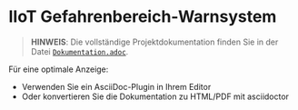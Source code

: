 # IIoT Gefahrenbereich-Warnsystem

> **HINWEIS**: Die vollständige Projektdokumentation finden Sie in der Datei [`Dokumentation.adoc`](Dokumentation.adoc).

Für eine optimale Anzeige:
- Verwenden Sie ein AsciiDoc-Plugin in Ihrem Editor
- Oder konvertieren Sie die Dokumentation zu HTML/PDF mit asciidoctor